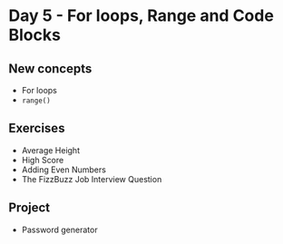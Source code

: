 # Day 5 - For loops, Range and Code Blocks

## New concepts

- For loops
- `range()`

## Exercises

- Average Height
- High Score
- Adding Even Numbers
- The FizzBuzz Job Interview Question

## Project

- Password generator
